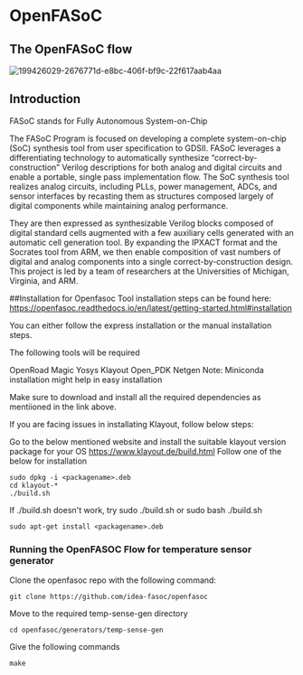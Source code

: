 # OpenFASoC
## The OpenFASoC flow
![199426029-2676771d-e8bc-406f-bf9c-22f617aab4aa](https://user-images.githubusercontent.com/110840360/200114325-d7db674a-b27b-48e0-bcda-c7d5494cc43a.png)
## Introduction 
FASoC stands for Fully Autonomous System-on-Chip

The FASoC Program is focused on developing a complete system-on-chip (SoC) synthesis tool from user specification to GDSII. FASoC leverages a differentiating technology to automatically synthesize “correct-by-construction” Verilog descriptions for both analog and digital circuits and enable a portable, single pass implementation flow. The SoC synthesis tool realizes analog circuits, including PLLs, power management, ADCs, and sensor interfaces by recasting them as structures composed largely of digital components while maintaining analog performance.

They are then expressed as synthesizable Verilog blocks composed of digital standard cells augmented with a few auxiliary cells generated with an automatic cell generation tool. By expanding the IPXACT format and the Socrates tool from ARM, we then enable composition of vast numbers of digital and analog components into a single correct-by-construction design. This project is led by a team of researchers at the Universities of Michigan, Virginia, and ARM.

##Installation for Openfasoc
Tool installation steps can be found here:
https://openfasoc.readthedocs.io/en/latest/getting-started.html#installation

You can either follow the express installation or the manual installation steps.

The following tools will be required

OpenRoad
Magic
Yosys
Klayout
Open_PDK
Netgen
Note: Miniconda installation might help in easy installation

Make sure to download and install all the required dependencies as mentiioned in the link above.

If you are facing issues in installating Klayout, follow below steps:

Go to the below mentioned website and install the suitable klayout version package for your OS https://www.klayout.de/build.html
Follow one of the below for installation

```
sudo dpkg -i <packagename>.deb
cd klayout-*
./build.sh
```
If ./build.sh doesn't work, try sudo ./build.sh or sudo bash ./build.sh
```
sudo apt-get install <packagename>.deb
```
### Running the OpenFASOC Flow for temperature sensor generator
Clone the openfasoc repo with the following command:
```
git clone https://github.com/idea-fasoc/openfasoc
```
Move to the required temp-sense-gen directory
```
cd openfasoc/generators/temp-sense-gen
```
Give the following commands
```
make
```
